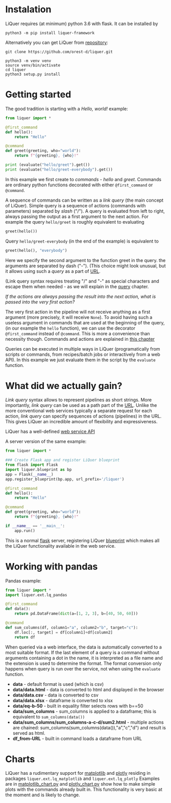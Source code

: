 # Instalation

LiQuer requires (at minimum) python 3.6 with flask. It can be installed by
```
python3 -m pip install liquer-framework
```

Alternatively you can get LiQuer from [repository](https://github.com/orest-d/liquer):

```
git clone https://github.com/orest-d/liquer.git

python3 -m venv venv
source venv/bin/activate
cd liquer
python3 setup.py install
```

# Getting started

The good tradition is starting with a *Hello, world!* example:

```python
from liquer import *

@first_command
def hello():
    return "Hello"

@command
def greet(greeting, who="world"):
    return f"{greeting}, {who}!"

print (evaluate("hello/greet").get())
print (evaluate("hello/greet-everybody").get())
```

In this example we first create to *commands* - *hello* and *greet*.
Commands are ordinary python functions decorated with
either ```@first_command``` or ```@command```.

A sequence of commands can be written as a *link query*
(the main concept of LiQuer).
Simple query is a sequence of actions (commands with parameters) separated by *slash* ("/").
A query is evaluated from left to right,
always passing the output as a first argument to the next action.
For example the query ```hello/greet```
is roughly equivalent to evaluating

```python
greet(hello())
```

Query ```hello/greet-everybody``` (in the end of the example) is equivalent
to

```python
greet(hello(), "everybody")
```

Here we specify the second argument to the function greet
in the query. the arguments are separated by dash ("-").
(This choice might look unusual, but it allows using such a *query*
as a part of [URL](https://en.wikipedia.org/wiki/URL).

(Link query syntax requires treating "/" and "-" as special characters
and escape them when needed - as we will explain in the [query](query.md) chapter.

*If the actions are always passing the result into the next action,
what is passed into the very first action?*

The very first action in the pipeline will not receive anything as a first
argument (more precisely, it will receive ```None```).
To avoid having such a useless
argument in commands that are used at the beginning of the query,
(in our example the ```hello``` function), we can use the
decorator ```@first_command``` instead of ```@command```.
This is more a convenience than necessity though.
Commands and actions are explained in [this chapter](commands.md)

Queries can be executed in multiple ways in LiQuer
(programatically from scripts or commands,
from recipes/batch jobs or interactively from a web API).
In this example we just evaluate them in the script by the ```evaluate```
function. 

# What did we actually gain?
*Link query* syntax allows to represent pipelines as short strings.
More importantly, *link query* can be used as
a path part of the [URL](https://en.wikipedia.org/wiki/URL).
Unlike the more conventional web services typically a separate request
for each action, *link query* can specify
sequences of actions (pipelines) in the URL.
This gives LiQuer an incredible amount of  flexibility and expressiveness.

LiQuer has a well-defined [web service API](web_service.md)



A server version of the same example:

```python
from liquer import *

### Create Flask app and register LiQuer blueprint
from flask import Flask
import liquer.blueprint as bp
app = Flask(__name__)
app.register_blueprint(bp.app, url_prefix='/liquer')

@first_command
def hello():
    return "Hello"

@command
def greet(greeting, who="world"):
    return f"{greeting}, {who}!"

if __name__ == '__main__':
    app.run()
```

This is a normal [flask](http://flask.pocoo.org/) server, registering LiQuer
[blueprint](http://flask.pocoo.org/docs/1.0/blueprints/) which makes all the LiQuer functionality available
in the web service.

# Working with pandas

Pandas example:
```python
from liquer import *
import liquer.ext.lq_pandas

@first_command
def data():
    return pd.DataFrame(dict(a=[1, 2, 3], b=[40, 50, 60]))

@command
def sum_columns(df, column1="a", column2="b", target="c"):
    df.loc[:, target] = df[column1]+df[column2]
    return df
```

When queried via a web interface, the data is automatically converted
to a most suitable format. If the last element of a query is a command
without arguments containing a dot in the name, it is interpreted as a file name and the extension is used to determine the format.
The format conversion only happens when query is run over the service,
not when using the ``evaluate`` function. 

* **data** - default format is used (which is csv)
* **data/data.html** - data is converted to html and displayed in the browser
* **data/data.csv** - data is converted to csv
* **data/data.xlsx** - dataframe is converted to xlsx
* **data/eq-b-50** - built in equality filter selects rows with b==50
* **data/sum_columns** - sum_columns is applied to a dataframe; this is equivalent to `sum_columns(data())`
* **data/sum_columns/sum_columns-a-c-d/sum2.html** - multiple actions are chained: sum_columns(sum_columns(data()),"a","c","d") and result is served as html.
* **df_from-URL** - built in command loads a dataframe from URL

# Charts
LiQuer has a rudimentary support for [matplotlib](https://matplotlib.org/) and [plotly](https://plot.ly/python/)
residing in packages ``liquer.ext.lq_matplotlib`` and ``liquer.ext.lq_plotly``
Examples are in [matplotlib_chart.py](https://github.com/orest-d/liquer/blob/master/examples/matplotlib_chart.py)
and [plotly_chart.py](https://github.com/orest-d/liquer/blob/master/examples/plotly_chart.py)
show how to make simple plots with the commands already built in. This functionality is very basic at the moment and is likely to change.


